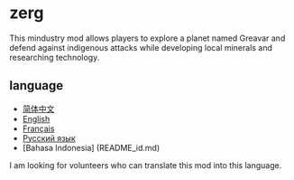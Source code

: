 # zerg
This mindustry mod allows players to explore a planet named Greavar and defend against indigenous attacks while developing local minerals and researching technology.

## language
- [简体中文](README_zh.md)
- [English](README.md)
- [Français](README_fr.md)
- [Русский язык](README_ru.md)
- [Bahasa Indonesia] (README_id.md)
 
I am looking for volunteers who can translate this mod into this language.
